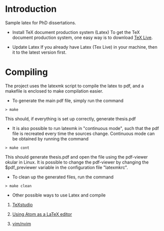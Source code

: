 Introduction
============

Sample latex for PhD dissertations.

* Install TeX document production system (Latex)
To get the TeX document production system, one easy way is to download [TeX Live](https://www.tug.org/texlive/).

* Update Latex
If you already have Latex (Tex Live) in your machine,
then it to the latest version first.

Compiling
=========

The project uses the latexmk script to compile the latex to pdf, and a makefile
is enclosed to make compilation easier.

* To generate the main pdf file, simply run the command

`> make`

This should, if everything is set up correctly, generate thesis.pdf

* It is also possible to run latexmk in "continuous mode", such that the pdf file
is recreated every time the sources change. Continuous mode can be obtained by
running the command

`> make cont`

This should generate thesis.pdf and open the file using the pdf-viewer okular in Linux.
It is possible to change the pdf-viewer by changing the $pdf_previewer variable
in the configuration file "latexmkrc".

* To clean up the generated files, run the command

`> make clean`

* Other possible ways to use Latex and compile

1. [TeXstudio](https://www.texstudio.org/)

2. [Using Atom as a LaTeX editor](https://medium.com/@lucasrebscher/using-atom-as-a-latex-editor-93756de3d726)

3. [vim/nvim](https://yufanlu.net/2018/09/03/neovim-latex/)
